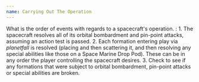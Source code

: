 ```yaml
---
name: Carrying Out The Operation
---
```

What is the order of events with regards to a spacecraft's operation.
: 1. The spacecraft resolves all of its orbital bombardment and pin-point attacks, assuming an action test is passed.
2. Each formation entering play via _planetfall_ is resolved (placing and then scattering it, and then resolving any special abilities like those on a Space Marine Drop Pod). These can be in any order the player controlling the spacecraft desires.
3. Check to see if any formations that were subject to orbital bombardment, pin-point attacks or special abilities are broken.